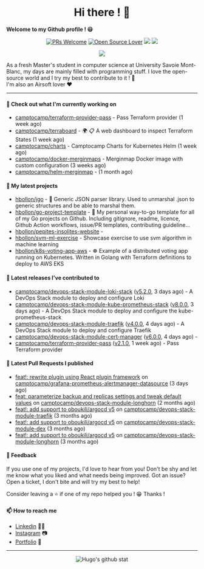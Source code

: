 <h1 align="center">Hi there ! 👋</h1>

**Welcome to my Github profile ! 😃** <br/>

<p align="center"> 
    <a href="https://github.com/hbollon/"><img src="https://img.shields.io/badge/PRs-welcome-brightgreen.svg?style=flat&logo=github" alt="PRs Welcome"></a> 
    <a href="https://github.com/hbollon/"><img src="https://badges.frapsoft.com/os/v2/open-source.svg?v=103" alt="Open Source Lover"></a>
    <a href="https://github.com/hbollon/"><img src="https://komarev.com/ghpvc/?username=hbollon"></a>
    <a href="https://github.com/hbollon/"><img src="https://img.shields.io/github/followers/hbollon.svg?label=Follow%20@hbollon&style=social"></a>
</p>

<p align="center"> 
    <a href="https://github.com/ryo-ma/github-profile-trophy"><img src="https://github-profile-trophy.vercel.app/?username=hbollon&theme=onedark&margin-w=15&margin-h=15&no-frame=true&column=7"/></a>
</p>

As a fresh Master's student in computer science at University Savoie Mont-Blanc, my days are mainly filled with programming stuff. I love the open-source world and I try my best to contribute to it ! 🙈 <br/>
I'm also an Airsoft lover ❤️

<hr>

#### 👷 Check out what I'm currently working on

- [camptocamp/terraform-provider-pass](https://github.com/camptocamp/terraform-provider-pass) - Pass Terraform provider (1 week ago)
- [camptocamp/terraboard](https://github.com/camptocamp/terraboard) - :earth_africa: :clipboard:  A web dashboard to inspect Terraform States  (1 week ago)
- [camptocamp/charts](https://github.com/camptocamp/charts) - Camptocamp Charts for Kubernetes Helm (1 week ago)
- [camptocamp/docker-merginmaps](https://github.com/camptocamp/docker-merginmaps) - Merginmap Docker image with custom configuration (3 weeks ago)
- [camptocamp/helm-merginmap](https://github.com/camptocamp/helm-merginmap) -  (1 month ago)

#### 🌱 My latest projects

- [hbollon/jgo](https://github.com/hbollon/jgo) - 📔 Generic JSON parser library. Used to unmarshal .json to generic structures and be able to marshal them.
- [hbollon/go-project-template](https://github.com/hbollon/go-project-template) - 📜 My personal way-to-go template for all of my Go projects on Github. Including gitignore, readme, licence, Github Action workflows, issue/PR templates, contributing guideline...
- [hbollon/pepites-insolites-website](https://github.com/hbollon/pepites-insolites-website) - 
- [hbollon/svm-ml-exercise](https://github.com/hbollon/svm-ml-exercise) - Showcase exercise to use svm algorithm in machine learning 
- [hbollon/k8s-voting-app-aws](https://github.com/hbollon/k8s-voting-app-aws) - :wheel_of_dharma: Example of a distributed voting app running on Kubernetes. Written in Golang with Terraform definitions to deploy to AWS EKS

#### 🔭 Latest releases I've contributed to

- [camptocamp/devops-stack-module-loki-stack](https://github.com/camptocamp/devops-stack-module-loki-stack) ([v5.2.0](https://github.com/camptocamp/devops-stack-module-loki-stack/releases/tag/v5.2.0), 3 days ago) - A DevOps Stack module to deploy and configure Loki
- [camptocamp/devops-stack-module-kube-prometheus-stack](https://github.com/camptocamp/devops-stack-module-kube-prometheus-stack) ([v8.0.0](https://github.com/camptocamp/devops-stack-module-kube-prometheus-stack/releases/tag/v8.0.0), 3 days ago) - A DevOps Stack module to deploy and configure the kube-prometheus-stack
- [camptocamp/devops-stack-module-traefik](https://github.com/camptocamp/devops-stack-module-traefik) ([v4.0.0](https://github.com/camptocamp/devops-stack-module-traefik/releases/tag/v4.0.0), 4 days ago) - A DevOps Stack module to deploy and configure Traefik
- [camptocamp/devops-stack-module-cert-manager](https://github.com/camptocamp/devops-stack-module-cert-manager) ([v6.0.0](https://github.com/camptocamp/devops-stack-module-cert-manager/releases/tag/v6.0.0), 4 days ago) - 
- [camptocamp/terraform-provider-pass](https://github.com/camptocamp/terraform-provider-pass) ([v2.1.0](https://github.com/camptocamp/terraform-provider-pass/releases/tag/v2.1.0), 1 week ago) - Pass Terraform provider

#### 🔨 Latest Pull Requests I published

- [feat!: rewrite plugin using React plugin framework](https://github.com/camptocamp/grafana-prometheus-alertmanager-datasource/pull/149) on [camptocamp/grafana-prometheus-alertmanager-datasource](https://github.com/camptocamp/grafana-prometheus-alertmanager-datasource) (3 days ago)
- [feat: parameterize backup and replicas settings and tweak default values](https://github.com/camptocamp/devops-stack-module-longhorn/pull/13) on [camptocamp/devops-stack-module-longhorn](https://github.com/camptocamp/devops-stack-module-longhorn) (2 months ago)
- [feat!: add support to oboukili/argocd v5](https://github.com/camptocamp/devops-stack-module-traefik/pull/52) on [camptocamp/devops-stack-module-traefik](https://github.com/camptocamp/devops-stack-module-traefik) (3 months ago)
- [feat!: add support to oboukili/argocd v5](https://github.com/camptocamp/devops-stack-module-dex/pull/11) on [camptocamp/devops-stack-module-dex](https://github.com/camptocamp/devops-stack-module-dex) (3 months ago)
- [feat!: add support to oboukili/argocd v5](https://github.com/camptocamp/devops-stack-module-longhorn/pull/6) on [camptocamp/devops-stack-module-longhorn](https://github.com/camptocamp/devops-stack-module-longhorn) (3 months ago)

#### 💬 Feedback

If you use one of my projects, I'd love to hear from you! Don't be shy and let me know what you liked
and what needs being improved. Got an issue? Open a ticket, I don't bite and will try my best to help!

Consider leaving a ⭐ if one of my repo helped you ! 😁 Thanks !

#### 📫 How to reach me
- <a href="https://www.linkedin.com/in/hugobollon">Linkedin</a> 👨‍💼
- <a href="https://www.instagram.com/_hbollon">Instagram</a> 📷
- <a href="https://hugobollon.me">Portfolio</a> 💼

<hr>

<div align="center">
    <a>
        <img alt="Hugo's github stat" src="https://github-readme-stats.vercel.app/api?username=hbollon&count_private=true&show_icons=true&theme=dark&include_all_commits=true" />
    </a>
</div>
